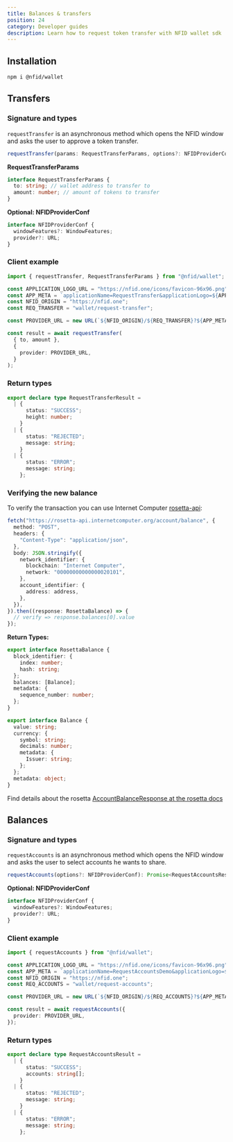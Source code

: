 ```yaml
---
title: Balances & transfers
position: 24
category: Developer guides
description: Learn how to request token transfer with NFID wallet sdk
---
```


## Installation

```sh
npm i @nfid/wallet
```

## Transfers

### Signature and types

`requestTransfer` is an asynchronous method which opens the NFID window and asks the user to approve a token transfer.

```typescript
requestTransfer(params: RequestTransferParams, options?: NFIDProviderConf): Promise<RequestTransferResult>
```

**RequestTransferParams**

```typescript
interface RequestTransferParams {
  to: string; // wallet address to transfer to
  amount: number; // amount of tokens to transfer
}
```

**Optional: NFIDProviderConf**

```typescript
interface NFIDProviderConf {
  windowFeatures?: WindowFeatures;
  provider?: URL;
}
```

### Client example

```typescript
import { requestTransfer, RequestTransferParams } from "@nfid/wallet";

const APPLICATION_LOGO_URL = "https://nfid.one/icons/favicon-96x96.png";
const APP_META = `applicationName=RequestTransfer&applicationLogo=${APPLICATION_LOGO_URL}`;
const NFID_ORIGIN = "https://nfid.one";
const REQ_TRANSFER = "wallet/request-transfer";

const PROVIDER_URL = new URL(`${NFID_ORIGIN}/${REQ_TRANSFER}?${APP_META}`);

const result = await requestTransfer(
  { to, amount },
  {
    provider: PROVIDER_URL,
  }
);
```

### Return types

```typescript
export declare type RequestTransferResult =
  | {
      status: "SUCCESS";
      height: number;
    }
  | {
      status: "REJECTED";
      message: string;
    }
  | {
      status: "ERROR";
      message: string;
    };
```

### Verifying the new balance

To verify the transaction you can use Internet Computer [rosetta-api](https://internetcomputer.org/docs/current/developer-docs/integrations/rosetta/):

```typescript
fetch("https://rosetta-api.internetcomputer.org/account/balance", {
  method: "POST",
  headers: {
    "Content-Type": "application/json",
  },
  body: JSON.stringify({
    network_identifier: {
      blockchain: "Internet Computer",
      network: "00000000000000020101",
    },
    account_identifier: {
      address: address,
    },
  }),
}).then((response: RosettaBalance) => {
  // verify => response.balances[0].value
});
```

**Return Types:**

```typescript
export interface RosettaBalance {
  block_identifier: {
    index: number;
    hash: string;
  };
  balances: [Balance];
  metadata: {
    sequence_number: number;
  };
}

export interface Balance {
  value: string;
  currency: {
    symbol: string;
    decimals: number;
    metadata: {
      Issuer: string;
    };
  };
  metadata: object;
}
```

Find details about the rosetta [AccountBalanceResponse at the rosetta docs](https://www.rosetta-api.org/docs/models/AccountBalanceResponse.html)

## Balances

### Signature and types

`requestAccounts` is an asynchronous method which opens the NFID window and asks the user to select accounts he wants to share.

```typescript
requestAccounts(options?: NFIDProviderConf): Promise<RequestAccountsResult>
```

**Optional: NFIDProviderConf**

```typescript
interface NFIDProviderConf {
  windowFeatures?: WindowFeatures;
  provider?: URL;
}
```

### Client example

```typescript
import { requestAccounts } from "@nfid/wallet";

const APPLICATION_LOGO_URL = "https://nfid.one/icons/favicon-96x96.png";
const APP_META = `applicationName=RequestAccountsDemo&applicationLogo=${APPLICATION_LOGO_URL}`;
const NFID_ORIGIN = "https://nfid.one";
const REQ_ACCOUNTS = "wallet/request-accounts";

const PROVIDER_URL = new URL(`${NFID_ORIGIN}/${REQ_ACCOUNTS}?${APP_META}`);

const result = await requestAccounts({
  provider: PROVIDER_URL,
});
```

### Return types

```typescript
export declare type RequestAccountsResult =
  | {
      status: "SUCCESS";
      accounts: string[];
    }
  | {
      status: "REJECTED";
      message: string;
    }
  | {
      status: "ERROR";
      message: string;
    };
```
